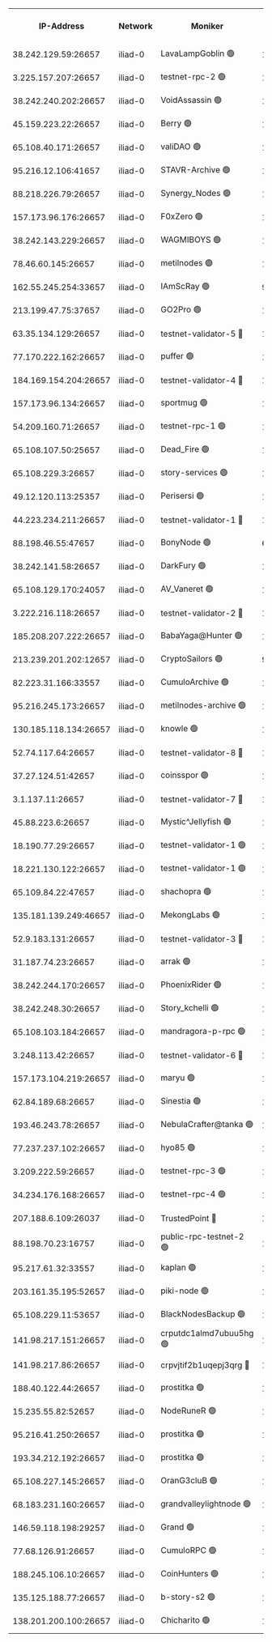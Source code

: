 


<table><tr><th>IP-Address</th><th>Network</th><th>Moniker</th><th>Latest Block Height</th><th>Earliest Block Height</th><th>Catching Up</th><th>Tx Index</th><th>Voting Power</th><th>Scan Time</th></tr><tr><td>38.242.129.59:26657</td><td>iliad-0</td><td>LavaLampGoblin 🟢</td><td>1095703</td><td>1</td><td>False</td><td>off</td><td>0</td><td>2024-10-16T03:25:16.691879417UTC</td></tr><tr><td>3.225.157.207:26657</td><td>iliad-0</td><td>testnet-rpc-2 🟢</td><td>1471998</td><td>1</td><td>False</td><td>off</td><td>0</td><td>2024-10-16T03:25:25.537799451UTC</td></tr><tr><td>38.242.240.202:26657</td><td>iliad-0</td><td>VoidAssassin 🟢</td><td>1418426</td><td>1</td><td>False</td><td>off</td><td>0</td><td>2024-10-16T03:25:27.089224445UTC</td></tr><tr><td>45.159.223.22:26657</td><td>iliad-0</td><td>Berry 🟢</td><td>1471999</td><td>1</td><td>False</td><td>off</td><td>0</td><td>2024-10-16T03:25:27.352569576UTC</td></tr><tr><td>65.108.40.171:26657</td><td>iliad-0</td><td>valiDAO 🟢</td><td>1472000</td><td>1</td><td>False</td><td>off</td><td>0</td><td>2024-10-16T03:25:29.946244251UTC</td></tr><tr><td>95.216.12.106:41657</td><td>iliad-0</td><td>STAVR-Archive 🟢</td><td>1472001</td><td>1</td><td>False</td><td>on</td><td>0</td><td>2024-10-16T03:25:32.376107319UTC</td></tr><tr><td>88.218.226.79:26657</td><td>iliad-0</td><td>Synergy_Nodes 🟢</td><td>1472001</td><td>1</td><td>False</td><td>off</td><td>0</td><td>2024-10-16T03:25:34.984490793UTC</td></tr><tr><td>157.173.96.176:26657</td><td>iliad-0</td><td>F0xZero 🟢</td><td>1</td><td>1</td><td>False</td><td>off</td><td>0</td><td>2024-10-16T03:25:37.794352859UTC</td></tr><tr><td>38.242.143.229:26657</td><td>iliad-0</td><td>WAGMIBOYS 🟢</td><td>1142755</td><td>1</td><td>False</td><td>off</td><td>0</td><td>2024-10-16T03:25:40.602678100UTC</td></tr><tr><td>78.46.60.145:26657</td><td>iliad-0</td><td>metilnodes 🟢</td><td>1472003</td><td>1</td><td>False</td><td>on</td><td>0</td><td>2024-10-16T03:25:40.956029742UTC</td></tr><tr><td>162.55.245.254:33657</td><td>iliad-0</td><td>IAmScRay 🟢</td><td>990456</td><td>1</td><td>False</td><td>on</td><td>0</td><td>2024-10-16T03:25:42.777717328UTC</td></tr><tr><td>213.199.47.75:37657</td><td>iliad-0</td><td>GO2Pro 🟢</td><td>1465635</td><td>1</td><td>False</td><td>off</td><td>0</td><td>2024-10-16T03:25:43.896574803UTC</td></tr><tr><td>63.35.134.129:26657</td><td>iliad-0</td><td>testnet-validator-5 🔴</td><td>1472004</td><td>1</td><td>False</td><td>off</td><td>10003425326</td><td>2024-10-16T03:25:44.270710474UTC</td></tr><tr><td>77.170.222.162:26657</td><td>iliad-0</td><td>puffer 🟢</td><td>1472004</td><td>1</td><td>False</td><td>off</td><td>0</td><td>2024-10-16T03:25:44.616511813UTC</td></tr><tr><td>184.169.154.204:26657</td><td>iliad-0</td><td>testnet-validator-4 🔴</td><td>1472005</td><td>1</td><td>False</td><td>off</td><td>10119428283</td><td>2024-10-16T03:25:48.253576661UTC</td></tr><tr><td>157.173.96.134:26657</td><td>iliad-0</td><td>sportmug 🟢</td><td>1</td><td>1</td><td>False</td><td>off</td><td>0</td><td>2024-10-16T03:25:57.380399330UTC</td></tr><tr><td>54.209.160.71:26657</td><td>iliad-0</td><td>testnet-rpc-1 🟢</td><td>1472010</td><td>1</td><td>False</td><td>off</td><td>0</td><td>2024-10-16T03:26:02.359677099UTC</td></tr><tr><td>65.108.107.50:25657</td><td>iliad-0</td><td>Dead_Fire 🟢</td><td>1316048</td><td>1</td><td>False</td><td>off</td><td>0</td><td>2024-10-16T03:26:03.524596916UTC</td></tr><tr><td>65.108.229.3:26657</td><td>iliad-0</td><td>story-services 🟢</td><td>1472010</td><td>1</td><td>False</td><td>on</td><td>0</td><td>2024-10-16T03:26:03.878061450UTC</td></tr><tr><td>49.12.120.113:25357</td><td>iliad-0</td><td>Perisersi 🟢</td><td>1325860</td><td>1</td><td>False</td><td>off</td><td>0</td><td>2024-10-16T03:26:07.853540450UTC</td></tr><tr><td>44.223.234.211:26657</td><td>iliad-0</td><td>testnet-validator-1 🔴</td><td>1472012</td><td>1</td><td>False</td><td>off</td><td>10109437780</td><td>2024-10-16T03:26:08.533522445UTC</td></tr><tr><td>88.198.46.55:47657</td><td>iliad-0</td><td>BonyNode 🟢</td><td>626575</td><td>1</td><td>False</td><td>off</td><td>0</td><td>2024-10-16T03:26:16.236308058UTC</td></tr><tr><td>38.242.141.58:26657</td><td>iliad-0</td><td>DarkFury 🟢</td><td>1152452</td><td>1</td><td>False</td><td>off</td><td>0</td><td>2024-10-16T03:26:17.992060773UTC</td></tr><tr><td>65.108.129.170:24057</td><td>iliad-0</td><td>AV_Vaneret 🟢</td><td>1325860</td><td>1</td><td>False</td><td>off</td><td>0</td><td>2024-10-16T03:26:21.638426509UTC</td></tr><tr><td>3.222.216.118:26657</td><td>iliad-0</td><td>testnet-validator-2 🔴</td><td>1472017</td><td>1</td><td>False</td><td>off</td><td>10006467491</td><td>2024-10-16T03:26:22.897116434UTC</td></tr><tr><td>185.208.207.222:26657</td><td>iliad-0</td><td>BabaYaga@Hunter 🟢</td><td>1</td><td>1</td><td>False</td><td>off</td><td>0</td><td>2024-10-16T03:26:27.575358754UTC</td></tr><tr><td>213.239.201.202:12657</td><td>iliad-0</td><td>CryptoSailors 🟢</td><td>990456</td><td>1</td><td>False</td><td>on</td><td>0</td><td>2024-10-16T03:26:27.866020745UTC</td></tr><tr><td>82.223.31.166:33557</td><td>iliad-0</td><td>CumuloArchive 🟢</td><td>1472016</td><td>1</td><td>False</td><td>on</td><td>0</td><td>2024-10-16T03:26:33.692425374UTC</td></tr><tr><td>95.216.245.173:26657</td><td>iliad-0</td><td>metilnodes-archive 🟢</td><td>1472021</td><td>1</td><td>False</td><td>on</td><td>0</td><td>2024-10-16T03:26:34.080534974UTC</td></tr><tr><td>130.185.118.134:26657</td><td>iliad-0</td><td>knowle 🟢</td><td>1226468</td><td>1</td><td>False</td><td>off</td><td>0</td><td>2024-10-16T03:26:35.724797638UTC</td></tr><tr><td>52.74.117.64:26657</td><td>iliad-0</td><td>testnet-validator-8 🔴</td><td>1472022</td><td>1</td><td>False</td><td>off</td><td>10003344990</td><td>2024-10-16T03:26:37.032680730UTC</td></tr><tr><td>37.27.124.51:42657</td><td>iliad-0</td><td>coinsspor 🟢</td><td>1472026</td><td>1</td><td>False</td><td>on</td><td>0</td><td>2024-10-16T03:26:47.604939078UTC</td></tr><tr><td>3.1.137.11:26657</td><td>iliad-0</td><td>testnet-validator-7 🔴</td><td>1472027</td><td>1</td><td>False</td><td>off</td><td>10035165302</td><td>2024-10-16T03:26:51.784204750UTC</td></tr><tr><td>45.88.223.6:26657</td><td>iliad-0</td><td>Mystic^Jellyfish 🟢</td><td>1</td><td>1</td><td>False</td><td>off</td><td>0</td><td>2024-10-16T03:26:56.520531770UTC</td></tr><tr><td>18.190.77.29:26657</td><td>iliad-0</td><td>testnet-validator-1 🟢</td><td>1069005</td><td>1</td><td>False</td><td>off</td><td>0</td><td>2024-10-16T03:26:59.761879450UTC</td></tr><tr><td>18.221.130.122:26657</td><td>iliad-0</td><td>testnet-validator-1 🟢</td><td>1069005</td><td>1</td><td>False</td><td>off</td><td>0</td><td>2024-10-16T03:27:00.512043861UTC</td></tr><tr><td>65.109.84.22:47657</td><td>iliad-0</td><td>shachopra 🟢</td><td>1472031</td><td>1</td><td>False</td><td>on</td><td>0</td><td>2024-10-16T03:27:01.563949852UTC</td></tr><tr><td>135.181.139.249:46657</td><td>iliad-0</td><td>MekongLabs 🟢</td><td>1325860</td><td>1</td><td>False</td><td>on</td><td>0</td><td>2024-10-16T03:27:02.602844938UTC</td></tr><tr><td>52.9.183.131:26657</td><td>iliad-0</td><td>testnet-validator-3 🔴</td><td>1472032</td><td>1</td><td>False</td><td>off</td><td>10004884619</td><td>2024-10-16T03:27:05.921850311UTC</td></tr><tr><td>31.187.74.23:26657</td><td>iliad-0</td><td>arrak 🟢</td><td>1</td><td>1</td><td>False</td><td>off</td><td>0</td><td>2024-10-16T03:27:08.017375968UTC</td></tr><tr><td>38.242.244.170:26657</td><td>iliad-0</td><td>PhoenixRider 🟢</td><td>1378794</td><td>1</td><td>False</td><td>off</td><td>0</td><td>2024-10-16T03:27:11.120163077UTC</td></tr><tr><td>38.242.248.30:26657</td><td>iliad-0</td><td>Story_kchelli 🟢</td><td>1185182</td><td>1</td><td>False</td><td>off</td><td>0</td><td>2024-10-16T03:27:11.945051649UTC</td></tr><tr><td>65.108.103.184:26657</td><td>iliad-0</td><td>mandragora-p-rpc 🟢</td><td>1472035</td><td>1</td><td>False</td><td>on</td><td>0</td><td>2024-10-16T03:27:13.034103500UTC</td></tr><tr><td>3.248.113.42:26657</td><td>iliad-0</td><td>testnet-validator-6 🔴</td><td>1472036</td><td>1</td><td>False</td><td>off</td><td>10006294925</td><td>2024-10-16T03:27:14.607603477UTC</td></tr><tr><td>157.173.104.219:26657</td><td>iliad-0</td><td>maryu 🟢</td><td>1234585</td><td>1</td><td>False</td><td>off</td><td>0</td><td>2024-10-16T03:27:18.538355053UTC</td></tr><tr><td>62.84.189.68:26657</td><td>iliad-0</td><td>Sinestia 🟢</td><td>1472030</td><td>1</td><td>False</td><td>off</td><td>0</td><td>2024-10-16T03:27:23.541080127UTC</td></tr><tr><td>193.46.243.78:26657</td><td>iliad-0</td><td>NebulaCrafter@tanka 🟢</td><td>1</td><td>1</td><td>False</td><td>off</td><td>0</td><td>2024-10-16T03:27:25.023367567UTC</td></tr><tr><td>77.237.237.102:26657</td><td>iliad-0</td><td>hyo85 🟢</td><td>1472040</td><td>1</td><td>False</td><td>off</td><td>0</td><td>2024-10-16T03:27:28.680906151UTC</td></tr><tr><td>3.209.222.59:26657</td><td>iliad-0</td><td>testnet-rpc-3 🟢</td><td>1472041</td><td>1</td><td>False</td><td>off</td><td>0</td><td>2024-10-16T03:27:29.343535171UTC</td></tr><tr><td>34.234.176.168:26657</td><td>iliad-0</td><td>testnet-rpc-4 🟢</td><td>1472041</td><td>1</td><td>False</td><td>off</td><td>0</td><td>2024-10-16T03:27:31.690479039UTC</td></tr><tr><td>207.188.6.109:26037</td><td>iliad-0</td><td>TrustedPoint 🔴</td><td>1472043</td><td>1</td><td>False</td><td>off</td><td>34222000</td><td>2024-10-16T03:27:36.894200274UTC</td></tr><tr><td>88.198.70.23:16757</td><td>iliad-0</td><td>public-rpc-testnet-2 🟢</td><td>1472045</td><td>1</td><td>False</td><td>off</td><td>0</td><td>2024-10-16T03:27:40.892699367UTC</td></tr><tr><td>95.217.61.32:33557</td><td>iliad-0</td><td>kaplan 🟢</td><td>1471996</td><td>1094001</td><td>False</td><td>on</td><td>0</td><td>2024-10-16T03:25:17.542469445UTC</td></tr><tr><td>203.161.35.195:52657</td><td>iliad-0</td><td>piki-node 🟢</td><td>1472002</td><td>1192001</td><td>False</td><td>off</td><td>0</td><td>2024-10-16T03:25:37.114791849UTC</td></tr><tr><td>65.108.229.11:53657</td><td>iliad-0</td><td>BlackNodesBackup 🟢</td><td>1472004</td><td>1211001</td><td>False</td><td>off</td><td>0</td><td>2024-10-16T03:25:46.153688863UTC</td></tr><tr><td>141.98.217.151:26657</td><td>iliad-0</td><td>crputdc1almd7ubuu5hg 🟢</td><td>1472018</td><td>1225001</td><td>False</td><td>off</td><td>0</td><td>2024-10-16T03:26:24.248095103UTC</td></tr><tr><td>141.98.217.86:26657</td><td>iliad-0</td><td>crpvjtif2b1uqepj3qrg 🔴</td><td>1472029</td><td>1225001</td><td>False</td><td>off</td><td>101292460</td><td>2024-10-16T03:26:56.931950023UTC</td></tr><tr><td>188.40.122.44:26657</td><td>iliad-0</td><td>prostitka 🟢</td><td>1472015</td><td>1268001</td><td>False</td><td>off</td><td>0</td><td>2024-10-16T03:26:16.681328320UTC</td></tr><tr><td>15.235.55.82:52657</td><td>iliad-0</td><td>NodeRuneR 🟢</td><td>1472016</td><td>1268001</td><td>False</td><td>off</td><td>0</td><td>2024-10-16T03:26:18.912675746UTC</td></tr><tr><td>95.216.41.250:26657</td><td>iliad-0</td><td>prostitka 🟢</td><td>1472021</td><td>1268001</td><td>False</td><td>off</td><td>0</td><td>2024-10-16T03:26:35.301571622UTC</td></tr><tr><td>193.34.212.192:26657</td><td>iliad-0</td><td>prostitka 🟢</td><td>1472033</td><td>1268001</td><td>False</td><td>off</td><td>0</td><td>2024-10-16T03:27:08.463539347UTC</td></tr><tr><td>65.108.227.145:26657</td><td>iliad-0</td><td>OranG3cluB 🟢</td><td>1325860</td><td>1313001</td><td>False</td><td>off</td><td>0</td><td>2024-10-16T03:26:15.953683125UTC</td></tr><tr><td>68.183.231.160:26657</td><td>iliad-0</td><td>grandvalleylightnode 🟢</td><td>1471906</td><td>1371906</td><td>False</td><td>off</td><td>0</td><td>2024-10-16T03:25:38.956156649UTC</td></tr><tr><td>146.59.118.198:29257</td><td>iliad-0</td><td>Grand 🟢</td><td>1472014</td><td>1372014</td><td>False</td><td>on</td><td>0</td><td>2024-10-16T03:26:15.217044581UTC</td></tr><tr><td>77.68.126.91:26657</td><td>iliad-0</td><td>CumuloRPC 🟢</td><td>1472019</td><td>1387001</td><td>False</td><td>on</td><td>0</td><td>2024-10-16T03:26:28.199416208UTC</td></tr><tr><td>188.245.106.10:26657</td><td>iliad-0</td><td>CoinHunters 🟢</td><td>1403165</td><td>1403001</td><td>False</td><td>on</td><td>0</td><td>2024-10-16T03:26:46.556439513UTC</td></tr><tr><td>135.125.188.77:26657</td><td>iliad-0</td><td>b-story-s2 🟢</td><td>1471996</td><td>1415001</td><td>False</td><td>off</td><td>0</td><td>2024-10-16T03:25:18.494954377UTC</td></tr><tr><td>138.201.200.100:26657</td><td>iliad-0</td><td>Chicharito 🟢</td><td>1472037</td><td>1450001</td><td>False</td><td>on</td><td>0</td><td>2024-10-16T03:27:18.123155018UTC</td></tr></table>